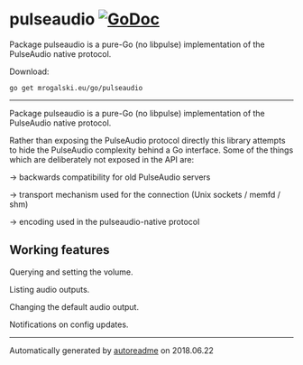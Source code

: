 # pulseaudio [![GoDoc](https://godoc.org/mrogalski.eu/go/pulseaudio?status.svg)](https://godoc.org/mrogalski.eu/go/pulseaudio)
Package pulseaudio is a pure-Go (no libpulse) implementation of the PulseAudio native protocol.

Download:
```shell
go get mrogalski.eu/go/pulseaudio
```

* * *
Package pulseaudio is a pure-Go (no libpulse) implementation of the PulseAudio native protocol.

Rather than exposing the PulseAudio protocol directly this library attempts to hide
the PulseAudio complexity behind a Go interface.
Some of the things which are deliberately not exposed in the API are:

→ backwards compatibility for old PulseAudio servers

→ transport mechanism used for the connection (Unix sockets / memfd / shm)

→ encoding used in the pulseaudio-native protocol

## Working features
Querying and setting the volume.

Listing audio outputs.

Changing the default audio output.

Notifications on config updates.



* * *
Automatically generated by [autoreadme](https://github.com/jimmyfrasche/autoreadme) on 2018.06.22
